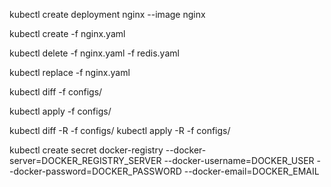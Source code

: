 kubectl create deployment nginx --image nginx

kubectl create -f nginx.yaml

kubectl delete -f nginx.yaml -f redis.yaml


kubectl replace -f nginx.yaml

kubectl diff -f configs/

kubectl apply -f configs/

kubectl diff -R -f configs/
kubectl apply -R -f configs/

kubectl create secret docker-registry <name> --docker-server=DOCKER_REGISTRY_SERVER --docker-username=DOCKER_USER --docker-password=DOCKER_PASSWORD --docker-email=DOCKER_EMAIL

